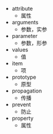 - attribute
  + 属性
- arguments
  + 参数，实参
- parameter
  + 参数，形参
- values
  + 值
- item
  + 项
- prototype
  + 原型
- propagation
  + 传播
- prevent
  + 防止
- property
  + 属性
